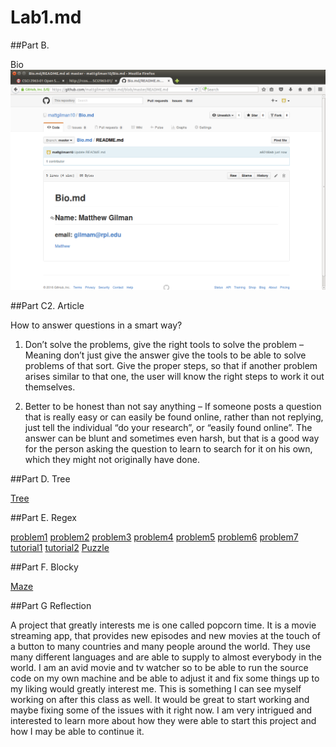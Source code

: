 # Lab1.md

##Part B.

Bio ![Bio](bio.png)


##Part C2. Article

How to answer questions in a smart way?

1. Don’t solve the problems, give the right tools to solve the problem – Meaning don’t just give the answer give the tools to be able to solve problems of that sort. Give the proper steps, so that if another problem arises similar to that one, the user will know the right steps to work it out themselves.

2. Better to be honest than not say anything – If someone posts a question that is really easy or can easily be found online, rather than not replying, just tell the individual “do your research”, or “easily found online”. The answer can be blunt and sometimes even harsh, but that is a good way for the person asking the question to learn to search for it on his own, which they might not originally have done. 

##Part D. Tree

[Tree](tree.png)

##Part E. Regex

[problem1](Lab1.md/exercise1.png)
[problem2](Lab1.md/problem2.png)
[problem3](Lab1.md/problem3.png)
[problem4](Lab1.md/problem4.PNG)
[problem5](Lab1.md/problem5.PNG)
[problem6](Lab1.md/problem6.png)
[problem7](Lab1.md/problem7.png)
[tutorial1](Lab1.md/Tutorial.PNG)
[tutorial2](Lab1.md/E-3tutorial.png)
[Puzzle](Lab1.md/help.png)

##Part F. Blocky

[Maze](Lab1.md/Blocky.PNG)

##Part G Reflection

A project that greatly interests me is one called popcorn time. It is a movie streaming app, that provides new episodes and new movies at the touch of a button to many countries and many people around the world. They use many different languages and are able to supply to almost everybody in the world. I am an avid movie and tv watcher so to be able to run the source code on my own machine and be able to adjust it and fix some things up to my liking would greatly interest me. This is something I can see myself working on after this class as well. It would be great to start working and maybe fixing some of the issues with it right now. I am very intrigued and interested to learn more about how they were able to start this project and how I may be able to continue it. 
